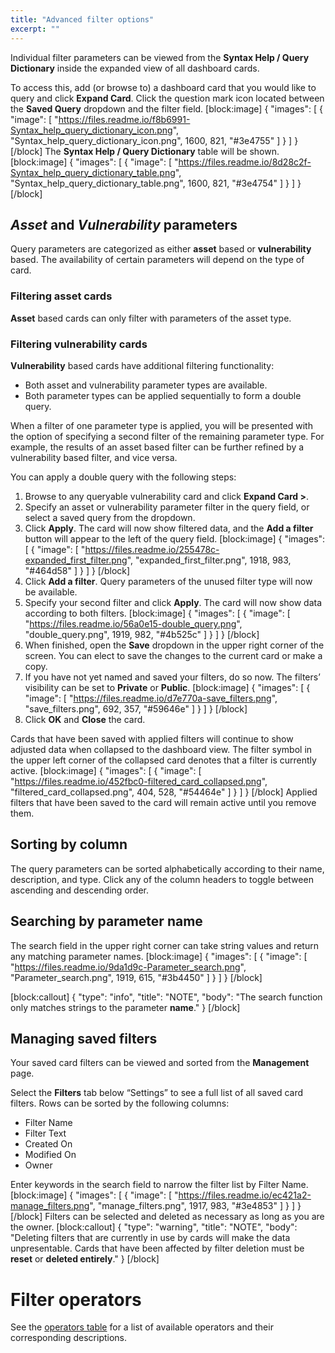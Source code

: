 ```yaml
---
title: "Advanced filter options"
excerpt: ""
---
```

Individual filter parameters can be viewed from the **Syntax Help / Query Dictionary** inside the expanded view of all dashboard cards.

To access this, add (or browse to) a dashboard card that you would like to query and click **Expand Card**.  Click the question mark icon located between the **Saved Query** dropdown and the filter field.
[block:image]
{
  "images": [
    {
      "image": [
        "https://files.readme.io/f8b6991-Syntax_help_query_dictionary_icon.png",
        "Syntax_help_query_dictionary_icon.png",
        1600,
        821,
        "#3e4755"
      ]
    }
  ]
}
[/block]
The **Syntax Help / Query Dictionary** table will be shown.
[block:image]
{
  "images": [
    {
      "image": [
        "https://files.readme.io/8d28c2f-Syntax_help_query_dictionary_table.png",
        "Syntax_help_query_dictionary_table.png",
        1600,
        821,
        "#3e4754"
      ]
    }
  ]
}
[/block]
## _Asset_ and _Vulnerability_ parameters

Query parameters are categorized as either **asset** based or **vulnerability** based.  The availability of certain parameters will depend on the type of card.

### Filtering asset cards

**Asset** based cards can only filter with parameters of the asset type.

### Filtering vulnerability cards

**Vulnerability** based cards have additional filtering functionality:

* Both asset and vulnerability parameter types are available.
* Both parameter types can be applied sequentially to form a double query.

When a filter of one parameter type is applied, you will be presented with the option of specifying a second filter of the remaining parameter type.  For example, the results of an asset based filter can be further refined by a vulnerability based filter, and vice versa.

You can apply a double query with the following steps:

1. Browse to any queryable vulnerability card and click **Expand Card \>**.
2. Specify an asset or vulnerability parameter filter in the query field, or select a saved query from the dropdown.
3. Click **Apply**.  The card will now show filtered data, and the **Add a filter** button will appear to the left of the query field.
[block:image]
{
  "images": [
    {
      "image": [
        "https://files.readme.io/255478c-expanded_first_filter.png",
        "expanded_first_filter.png",
        1918,
        983,
        "#464d58"
      ]
    }
  ]
}
[/block]
4. Click **Add a filter**.  Query parameters of the unused filter type will now be available.
5. Specify your second filter and click **Apply**.  The card will now show data according to both filters.
[block:image]
{
  "images": [
    {
      "image": [
        "https://files.readme.io/56a0e15-double_query.png",
        "double_query.png",
        1919,
        982,
        "#4b525c"
      ]
    }
  ]
}
[/block]
6. When finished, open the **Save** dropdown in the upper right corner of the screen.  You can elect to save the changes to the current card or make a copy.
7. If you have not yet named and saved your filters, do so now.  The filters’ visibility can be set to **Private** or **Public**.
[block:image]
{
  "images": [
    {
      "image": [
        "https://files.readme.io/d7e770a-save_filters.png",
        "save_filters.png",
        692,
        357,
        "#59646e"
      ]
    }
  ]
}
[/block]
8. Click **OK** and **Close** the card.

Cards that have been saved with applied filters will continue to show adjusted data when collapsed to the dashboard view.  The filter symbol in the upper left corner of the collapsed card denotes that a filter is currently active.
[block:image]
{
  "images": [
    {
      "image": [
        "https://files.readme.io/452fbc0-filtered_card_collapsed.png",
        "filtered_card_collapsed.png",
        404,
        528,
        "#54464e"
      ]
    }
  ]
}
[/block]
Applied filters that have been saved to the card will remain active until you remove them.

## Sorting by column

The query parameters can be sorted alphabetically according to their name, description, and type.  Click any of the column headers to toggle between ascending and descending order.

## Searching by parameter name

The search field in the upper right corner can take string values and return any matching parameter names.
[block:image]
{
  "images": [
    {
      "image": [
        "https://files.readme.io/9da1d9c-Parameter_search.png",
        "Parameter_search.png",
        1919,
        615,
        "#3b4450"
      ]
    }
  ]
}
[/block]

[block:callout]
{
  "type": "info",
  "title": "NOTE",
  "body": "The search function only matches strings to the parameter **name**."
}
[/block]
## Managing saved filters

Your saved card filters can be viewed and sorted from the **Management** page.

Select the **Filters** tab below “Settings” to see a full list of all saved card filters.  Rows can be sorted by the following columns:

* Filter Name
* Filter Text
* Created On
* Modified On
* Owner

Enter keywords in the search field to narrow the filter list by Filter Name.
[block:image]
{
  "images": [
    {
      "image": [
        "https://files.readme.io/ec421a2-manage_filters.png",
        "manage_filters.png",
        1917,
        983,
        "#3e4853"
      ]
    }
  ]
}
[/block]
Filters can be selected and deleted as necessary as long as you are the owner.
[block:callout]
{
  "type": "warning",
  "title": "NOTE",
  "body": "Deleting filters that are currently in use by cards will make the data unpresentable.  Cards that have been affected by filter deletion must be **reset** or **deleted entirely**."
}
[/block]
# Filter operators

See the [operators table](doc:query-filter-guide#section-operators) for a list of available operators and their corresponding descriptions.